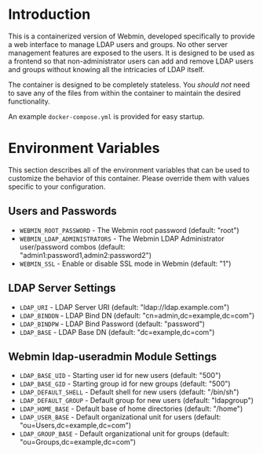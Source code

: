 Introduction
============

This is a containerized version of Webmin, developed specifically to provide a
web interface to manage LDAP users and groups. No other server management
features are exposed to the users. It is designed to be used as a frontend so
that non-administrator users can add and remove LDAP users and groups without
knowing all the intricacies of LDAP itself.

The container is designed to be completely stateless. You *should not* need to
save any of the files from within the container to maintain the desired
functionality.

An example `docker-compose.yml` is provided for easy startup.

Environment Variables
=====================

This section describes all of the environment variables that can be used to
customize the behavior of this container. Please override them with values
specific to your configuration.

Users and Passwords
-------------------

- `WEBMIN_ROOT_PASSWORD` - The Webmin root password (default: "root")
- `WEBMIN_LDAP_ADMINISTRATORS` - The Webmin LDAP Administrator user/password combos (default: "admin1:password1,admin2:password2")
- `WEBMIN_SSL` - Enable or disable SSL mode in Webmin (default: "1")

LDAP Server Settings
--------------------

- `LDAP_URI` - LDAP Server URI (default: "ldap://ldap.example.com")
- `LDAP_BINDDN` - LDAP Bind DN (default: "cn=admin,dc=example,dc=com")
- `LDAP_BINDPW` - LDAP Bind Password (default: "password")
- `LDAP_BASE` - LDAP Base DN (default: "dc=example,dc=com")

Webmin ldap-useradmin Module Settings
-------------------------------------

- `LDAP_BASE_UID` - Starting user id for new users (default: "500")
- `LDAP_BASE_GID` - Starting group id for new groups (default: "500")
- `LDAP_DEFAULT_SHELL` - Default shell for new users (default: "/bin/sh")
- `LDAP_DEFAULT_GROUP` - Default group for new users (default: "ldapgroup")
- `LDAP_HOME_BASE` - Default base of home directories (default: "/home")
- `LDAP_USER_BASE` - Default organizational unit for users (default: "ou=Users,dc=example,dc=com")
- `LDAP_GROUP_BASE` - Default organizational unit for groups (default: "ou=Groups,dc=example,dc=com")
